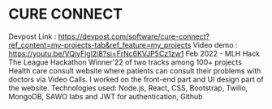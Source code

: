 # CURE CONNECT 
Devpost Link : https://devpost.com/software/cure-connect?ref_content=my-projects-tab&ref_feature=my_projects
Video demo : https://youtu.be/VQiyFigl2i8?si=FrNc6KVJP5Cz1zw1
Feb 2022 - MLH Hack The League Hackathon Winner’22 of two tracks among 100+ projects
Health care consult website where patients can consult
their problems with doctors via Video Calls.
I worked on the front-end part and UI design part of the website.
Technologies used: Node.js, React, CSS, Bootstrap, Twilio, MongoDB, SAWO labs and JWT for authentication, Github
